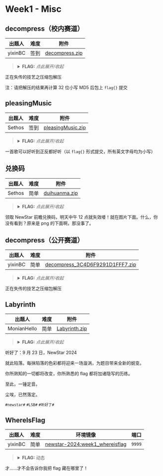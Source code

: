 # Week1 - Misc

## decompress（校内赛道）

| 出题人 | 难度 | 附件 |
|-----|-----|-----|
| yixinBC | 签到 | [decompress.zip](https://github.com/project-newstar/newstar-ctf-2024/releases/download/attachment-week1/decompress.zip) |

> <details><summary><strong>FLAG:</strong> <i>点此展开/收起</i></summary>
> <code>flag{c6edaba55bac51875a215e2de11c35dd}</code>
> </details>

正在失传的技艺之压缩包解压

注：请把解压的结果再计算 32 位小写 MD5 后包上 `flag{}` 提交

## pleasingMusic

| 出题人 | 难度 | 附件 |
|-----|-----|-----|
| Sethos | 签到 | [pleasingMusic.zip](https://github.com/project-newstar/newstar-ctf-2024/releases/download/attachment-week1/pleasingMusic.zip) |

> <details><summary><strong>FLAG:</strong> <i>点此展开/收起</i></summary>
> <code>flag{ez_morse_code}</code>
> </details>

一首歌可以好听到正反都好听（以 `flag{}` 形式提交，所有英文字母均为小写）

## 兑换码

| 出题人 | 难度 | 附件 |
|-----|-----|-----|
| Sethos | 简单 | [duihuanma.zip](https://github.com/project-newstar/newstar-ctf-2024/releases/download/attachment-week1/duihuanma.zip) |

> <details><summary><strong>FLAG:</strong> <i>点此展开/收起</i></summary>
> <code>flag{La_vaguelette}</code>
> </details>

领取 NewStar 前瞻兑换码，明天中午 12 点就失效喽！就在图片下面。什么，你没有看到？原来是 png 的下面啊，那没事了。

## decompress（公开赛道）

| 出题人 | 难度 | 附件 |
|-----|-----|-----|
| yixinBC | 简单 | [decompress_3C4D6F9291D1FFF7.zip](https://github.com/project-newstar/newstar-ctf-2024/releases/download/attachment-week1/decompress_3C4D6F9291D1FFF7.zip) |

> <details><summary><strong>FLAG:</strong> <i>点此展开/收起</i></summary>
> <code>flag{U_R_th3_ma5ter_0f_dec0mpress}</code>
> </details>

正在失传的技艺之压缩包解压

## Labyrinth

| 出题人 | 难度 | 附件 |
|-----|-----|-----|
| MonianHello | 简单 | [Labyrinth.zip](https://github.com/project-newstar/newstar-ctf-2024/releases/download/attachment-week1/Labyrinth.zip) |

> <details><summary><strong>FLAG:</strong> <i>点此展开/收起</i></summary>
> <code>flag{e33bb7a1-ac94-4d15-8ff7-fd8c88547b43}</code>
> </details>

听好了：9 月 23 日，NewStar 2024

就此陷落。每抹陷落的色彩都将迎来一场漩涡，为题目带来全新的蜕变。

你所熟知的一切都将改变，你所熟悉的 flag 都将加诸隐写的历练。

至此，一锤定音。

尘埃，已然落定。

`#newstar#` `#LSB#` `#听好了#`

## WhereIsFlag

| 出题人 | 难度 | 环境镜像 | 端口 |
|-----|-----|-----|-----|
| yixinBC | 简单 | [newstar-2024:week1_whereisflag](https://hub.docker.com/r/openctf/newstar-2024/tags?name=week1_whereisflag) | `9999` |

> <details><summary><strong>FLAG:</strong> 动态</summary>
> </details>

才……才不会告诉你我把 flag 藏在哪里了！
